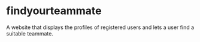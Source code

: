 # findyourteammate
A website that displays the profiles of registered users and lets a user find a suitable teammate.
